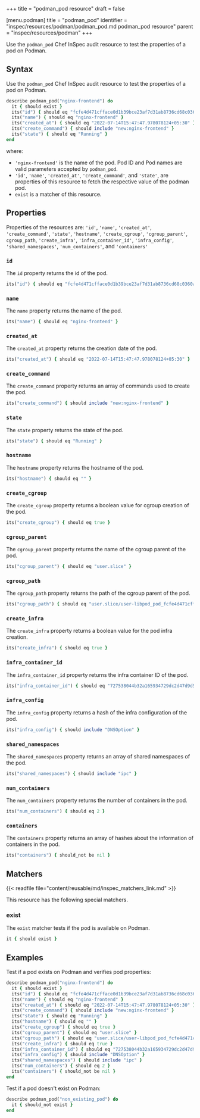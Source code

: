 +++
title = "podman_pod resource"
draft = false


[menu.podman]
    title = "podman_pod"
    identifier = "inspec/resources/podman/podman_pod.md podman_pod resource"
    parent = "inspec/resources/podman"
+++

Use the `podman_pod` Chef InSpec audit resource to test the properties of a pod on Podman.

## Syntax

Use the `podman_pod` Chef InSpec audit resource to test the properties of a pod on Podman.

```ruby
describe podman_pod("nginx-frontend") do
  it { should exist }
  its("id") { should eq "fcfe4d471cfface0d1b39bce23af7d31ab8736cd68c0360ade0b4afe364f79d4" }
  its("name") { should eq "nginx-frontend" }
  its("created_at") { should eq "2022-07-14T15:47:47.978078124+05:30" }
  its("create_command") { should include "new:nginx-frontend" }
  its("state") { should eq "Running" }
end
```

where:

- `'nginx-frontend'` is the name of the pod. Pod ID and Pod names are valid parameters accepted by `podman_pod`.
- `'id'`, `'name'`, `'created_at'`, `'create_command'`, and `'state'`, are properties of this resource to fetch the respective value of the podman pod.
- `exist` is a matcher of this resource.

## Properties

Properties of the resources are: `'id'`, `'name'`, `'created_at'`, `'create_command'`, `'state'`, `'hostname'`, `'create_cgroup'`, `'cgroup_parent'`, `cgroup_path`, `'create_infra'`, `'infra_container_id'`, `'infra_config'`, `'shared_namespaces'`, `'num_containers'`, and `'containers'`

### `id`

The `id` property returns the id of the pod.

```ruby
its("id") { should eq "fcfe4d471cfface0d1b39bce23af7d31ab8736cd68c0360ade0b4afe364f79d4" }
```

### `name`

The `name` property returns the name of the pod.

```ruby
its("name") { should eq "nginx-frontend" }
```

### `created_at`

The `created_at` property returns the creation date of the pod.

```ruby
its("created_at") { should eq "2022-07-14T15:47:47.978078124+05:30" }
```

### `create_command`

The `create_command` property returns an array of commands used to create the pod.

```ruby
its("create_command") { should include "new:nginx-frontend" }
```

### `state`

The `state` property returns the state of the pod.

```ruby
its("state") { should eq "Running" }
```

### `hostname`

The `hostname` property returns the hostname of the pod.

```ruby
its("hostname") { should eq "" }
```

### `create_cgroup`

The `create_cgroup` property returns a boolean value for cgroup creation of the pod.

```ruby
its("create_cgroup") { should eq true }
```

### `cgroup_parent`

The `cgroup_parent` property returns the name of the cgroup parent of the pod.

```ruby
its("cgroup_parent") { should eq "user.slice" }
```

### `cgroup_path`

The `cgroup_path` property returns the path of the cgroup parent of the pod.

```ruby
its("cgroup_path") { should eq "user.slice/user-libpod_pod_fcfe4d471cfface0d1b39bce23af7d31ab8736cd68c0360ade0b4afe364f79d4.slice" }
```

### `create_infra`

The `create_infra` property returns a boolean value for the pod infra creation.

```ruby
its("create_infra") { should eq true }
```

### `infra_container_id`

The `infra_container_id` property returns the infra container ID of the pod.

```ruby
its("infra_container_id") { should eq "727538044b32a165934729dc2d47d9d5e981b6496aebfad7de470f7e76ea4251" }
```

### `infra_config`

The `infra_config` property returns a hash of the infra configuration of the pod.

```ruby
its("infra_config") { should include "DNSOption" }
```

### `shared_namespaces`

The `shared_namespaces` property returns an array of shared namespaces of the pod.

```ruby
its("shared_namespaces") { should include "ipc" }
```

### `num_containers`

The `num_containers` property returns the number of containers in the pod.

```ruby
its("num_containers") { should eq 2 }
```

### `containers`

The `containers` property returns an array of hashes about the information of containers in the pod.

```ruby
its("containers") { should_not be nil }
```

## Matchers

{{< readfile file="content/reusable/md/inspec_matchers_link.md" >}}

This resource has the following special matchers.

### exist

The `exist` matcher tests if the pod is available on Podman.

```ruby
it { should exist }
```

## Examples

Test if a pod exists on Podman and verifies pod properties:

```ruby
describe podman_pod("nginx-frontend") do
  it { should exist }
  its("id") { should eq "fcfe4d471cfface0d1b39bce23af7d31ab8736cd68c0360ade0b4afe364f79d4" }
  its("name") { should eq "nginx-frontend" }
  its("created_at") { should eq "2022-07-14T15:47:47.978078124+05:30" }
  its("create_command") { should include "new:nginx-frontend" }
  its("state") { should eq "Running" }
  its("hostname") { should eq "" }
  its("create_cgroup") { should eq true }
  its("cgroup_parent") { should eq "user.slice" }
  its("cgroup_path") { should eq "user.slice/user-libpod_pod_fcfe4d471cfface0d1b39bce23af7d31ab8736cd68c0360ade0b4afe364f79d4.slice" }
  its("create_infra") { should eq true }
  its("infra_container_id") { should eq "727538044b32a165934729dc2d47d9d5e981b6496aebfad7de470f7e76ea4251" }
  its("infra_config") { should include "DNSOption" }
  its("shared_namespaces") { should include "ipc" }
  its("num_containers") { should eq 2 }
  its("containers") { should_not be nil }
end
```

Test if a pod doesn't exist on Podman:

```ruby
describe podman_pod("non_existing_pod") do
  it { should_not exist }
end
```
